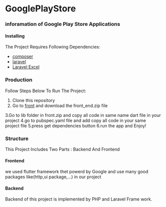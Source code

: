 # GooglePlayStore

### inforamation of Google Play Store Applications

#### Installing
The Project Requires Following Dependencies:

- [composer](https://getcomposer.org)
- [laravel](https://laravel.com/)
- [Laravel Excel](https://docs.laravel-excel.com/)

### Production
Follow Steps Below To Run The Project:
1. Clone this repository
2. Go to [front](https://mega.nz/folder/90xHzAKD#sSZwmY1IvJ5br_62f0-Abw) and download the front_end.zip file

3.Go to lib folder in front.zip and copy all code in same name dart file in your project
4.go to pubspec.yaml file and add copy all code in your same project file 
5.press get dependencies button
6.run the app and Enjoy!


### Structure
This Project Includes Two Parts : Backend And Frontend

#### Frontend
we used flutter framework thet powerd by Google and use many good packages like(http,ui package,...) in our project

#### Backend 
Backend of this project is implemented by PHP and Laravel Frame work.

